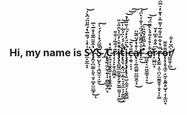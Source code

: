 ### Hi, my name is S̷̤͓̬̲͓̞͑̓̾́͌̅̔́͂̎̈́̑̀̍͘͝Y̴̡̛̭̟̪͇̫̙͈̖͍̝̻̟̼̼̳͙̔̑͊̈̃͂̽̊̅͛̅͜ͅS̴͈̺̙̖͎̘̪̬̫̘͕̬̀̅̈́̉͗̍́́͑̚̚͜͠_̸̢̢̲̖͚̺̜̱̹̣̯̻͇͙̪͊ͅC̵̝͖̘͉̮̥̮̜̟͎̥̥͖̽̔ͅŗ̷̹͓̙̱̝̯͇̪̗͊́͒̃̾͋̄i̸̡̧̨̻̮̲̫̬͇͓̗̱̗̮̮̫͈̜͓̳̒͒͛̓̈͑̀̂̎͑̎̚͜ṭ̴̢̛̼̖̦̭͉̤̝̰̦̘̣̞̲͔̹̱̻̭̦̌͋́́͐̈́͋͗̅̕͝i̵̧̡̡̨̡̨̢̹͍̺͕͚̘̦͙̮̭̳͐̀̈́̓̓́͆͐̆̆͑̉͘͝͝͠c̶͎̯̣͔̣̘̎́̀̄͝a̸̢͕͎̰̯̳͈̤̻̫̭̣͓͐̊̔͑̈̑͂̈͜l̶̞̤̀͛̂̃̌̉̈́̈́͑̐͗̀̈́̕̕͜͝_̷̻͖̣͔͍̤̬͇͓̘̟̉̑͗̃̎͊̉̂̈͐͜͠ḙ̸͋͛̊̀̇͊̉̀̀͌̈́̅͘͘͝ŗ̷̺̪̤͐͆͒͋̊͆̓̌ͅr̶̨̡̬̰̘͍̠̪̩̤̱͚̥̠̥̝̞̦̳̿̔͋̅̍͋̃͗͌̑͐̔͊̓͛̅̈́͘͝͝͠ǫ̴̨̜̥͉͚̠̗͖̩̥̰̥̺̞̠̝̹͚̤͌͒͌̕ͅr̸̛͖͈̱͎̻͛͆̌̓͋͜



<!--
**AnimeUsernameHere/AnimeUsernameHere** is a ✨ _special_ ✨ repository because its `README.md` (this file) appears on your GitHub profile.

Here are some ideas to get you started:

- 🔭 I’m currently working on ...
- 🌱 I’m currently learning ...
- 👯 I’m looking to collaborate on ...
- 🤔 I’m looking for help with ...
- 💬 Ask me about ...
- 📫 How to reach me: ...
- 😄 Pronouns: ...
- ⚡ Fun fact: ...
-->
